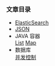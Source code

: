 ### 文章目录
- [ElasticSearch](https://github.com/Qirui0805/Personal-Blog/blob/master/java_web/Elastic%20Search%20%26%20Java%E5%AE%A2%E6%88%B7%E7%AB%AF.md)    
- [JSON](https://github.com/Qirui0805/Personal-Blog/blob/master/JAVA%E6%93%8D%E4%BD%9CJSON%E5%AD%97%E7%AC%A6%E4%B8%B2)
- JAVA 容器  
  [List](https://github.com/Qirui0805/Personal-Blog/blob/master/JAVA%E5%AE%B9%E5%99%A8/List.md)
  [Map](https://github.com/Qirui0805/Personal-Blog/blob/master/JAVA%E5%AE%B9%E5%99%A8/Map.md)
- 数据库  
  [并发控制](https://github.com/Qirui0805/Personal-Blog/blob/master/%E6%95%B0%E6%8D%AE%E5%BA%93/%E5%B9%B6%E5%8F%91%E6%8E%A7%E5%88%B6.md)
